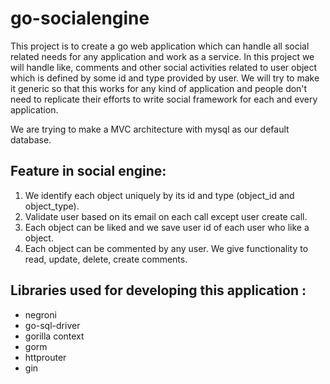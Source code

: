 # go-socialengine
This project is to create a go web application which can handle all social related needs for any application and work as a service.
In this project we will handle like, comments and other social activities related to user object which is defined by some id and type provided by user.
We will try to make it generic so that this works for any kind of application and people don't need to replicate their efforts to write social framework for each and every application.

We are trying to make a MVC architecture with mysql as our default database.

## Feature in social engine:
1. We identify each object uniquely by its id and type (object_id and object_type).
2. Validate user based on its email on each call except user create call.
3. Each object can be liked and we save user id of each user who like a object.
4. Each object can be commented by any user. We give functionality to read, update, delete, create comments.

## Libraries used for developing this application :
- negroni
- go-sql-driver
- gorilla context
- gorm
- httprouter
- gin

